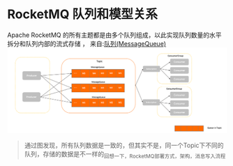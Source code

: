 # RocketMQ 队列和模型关系
Apache RocketMQ 的所有主题都是由多个队列组成，以此实现队列数量的水平拆分和队列内部的流式存储 ， 来自:[队列(MessageQueue)](https://rocketmq.apache.org/zh/docs/domainModel/03messagequeue)
![队列&Topic模型关系](./098.IMGS/archiforqueue-dd6788b33bf2fc96b4a1dab83a1b0d71.png)
> 通过图发现，所有队列数据是一致的，但其实不是，同一个Topic下不同的队列，存储的数据是不一样的<sub>回想一下，RocketMQ部署方式，架构，消息写入流程</sub>